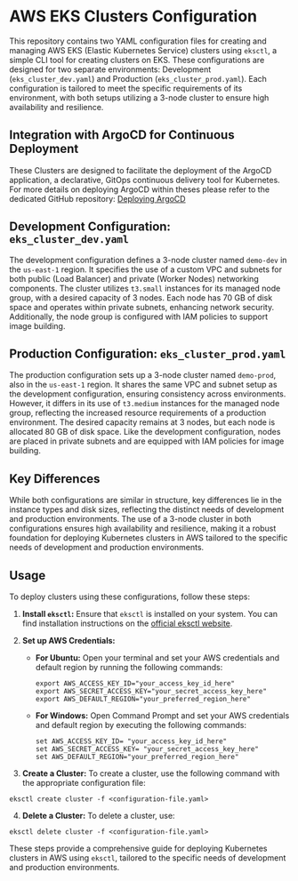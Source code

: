 # AWS EKS Clusters Configuration

This repository contains two YAML configuration files for creating and managing AWS EKS (Elastic Kubernetes Service) clusters using `eksctl`, a simple CLI tool for creating clusters on EKS. These configurations are designed for two separate environments: Development (`eks_cluster_dev.yaml`) and Production (`eks_cluster_prod.yaml`). Each configuration is tailored to meet the specific requirements of its environment, with both setups utilizing a 3-node cluster to ensure high availability and resilience.

## Integration with ArgoCD for Continuous Deployment

These Clusters are designed to facilitate the deployment of the ArgoCD application, a declarative, GitOps continuous delivery tool for Kubernetes. For more details on deploying ArgoCD within theses please refer to the dedicated GitHub repository: [Deploying ArgoCD](https://github.com/DimitryZH/argo-cd-app-terraform)

## Development Configuration: `eks_cluster_dev.yaml`

The development configuration defines a 3-node cluster named `demo-dev` in the `us-east-1` region. It specifies the use of a custom VPC and subnets for both public (Load Balancer) and private (Worker Nodes) networking components. The cluster utilizes `t3.small` instances for its managed node group, with a desired capacity of 3 nodes. Each node has 70 GB of disk space and operates within private subnets, enhancing network security. Additionally, the node group is configured with IAM policies to support image building.

## Production Configuration: `eks_cluster_prod.yaml`

The production configuration sets up a 3-node cluster named `demo-prod`, also in the `us-east-1` region. It shares the same VPC and subnet setup as the development configuration, ensuring consistency across environments. However, it differs in its use of `t3.medium` instances for the managed node group, reflecting the increased resource requirements of a production environment. The desired capacity remains at 3 nodes, but each node is allocated 80 GB of disk space. Like the development configuration, nodes are placed in private subnets and are equipped with IAM policies for image building.

## Key Differences

While both configurations are similar in structure, key differences lie in the instance types and disk sizes, reflecting the distinct needs of development and production environments. The use of a 3-node cluster in both configurations ensures high availability and resilience, making it a robust foundation for deploying Kubernetes clusters in AWS tailored to the specific needs of development and production environments.

## Usage

To deploy clusters using these configurations, follow these steps:

1. **Install `eksctl`:** Ensure that `eksctl` is installed on your system. You can find installation instructions on the [official eksctl website](https://eksctl.io/).

2. **Set up AWS Credentials:**

   - **For Ubuntu:**
     Open your terminal and set your AWS credentials and default region by running the following commands:

     ```
     export AWS_ACCESS_KEY_ID="your_access_key_id_here"
     export AWS_SECRET_ACCESS_KEY="your_secret_access_key_here"
     export AWS_DEFAULT_REGION="your_preferred_region_here"
     ```

   - **For Windows:**
     Open Command Prompt and set your AWS credentials and default region by executing the following commands:
     ```
     set AWS_ACCESS_KEY_ID= "your_access_key_id_here"
     set AWS_SECRET_ACCESS_KEY= "your_secret_access_key_here"
     set AWS_DEFAULT_REGION="your_preferred_region_here"
     ```

3. **Create a Cluster:** To create a cluster, use the following command with the appropriate configuration file:

```
eksctl create cluster -f <configuration-file.yaml>
```

4. **Delete a Cluster:** To delete a cluster, use:

```
eksctl delete cluster -f <configuration-file.yaml>
```

These steps provide a comprehensive guide for deploying Kubernetes clusters in AWS using `eksctl`, tailored to the specific needs of development and production environments.
